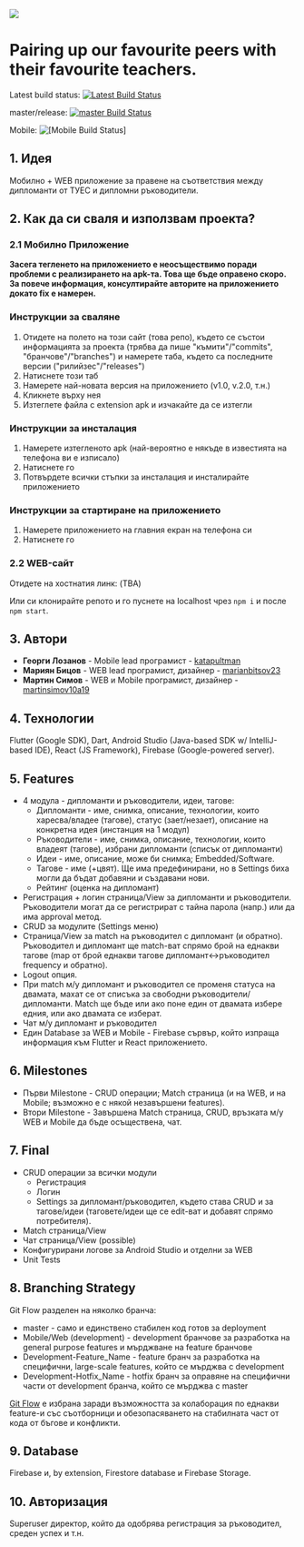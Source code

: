 ![](https://cdn.discordapp.com/attachments/570237847672586270/707178057961570324/Logo_Text.png)

# Pairing up our favourite peers with their favourite teachers.

Latest build status: [![Latest Build Status](https://app.bitrise.io/app/65f7e81df01f66b6/status.svg?token=N6j31UVCWpUMdM9_P9tSZQ)](https://app.bitrise.io/app/65f7e81df01f66b6)

master/release: [![master Build Status](https://app.bitrise.io/app/65f7e81df01f66b6/status.svg?token=N6j31UVCWpUMdM9_P9tSZQ&branch=master)](https://app.bitrise.io/app/65f7e81df01f66b6)

Mobile: ![[Mobile Build Status]](https://app.bitrise.io/app/65f7e81df01f66b6/status.svg?token=N6j31UVCWpUMdM9_P9tSZQ&branch=Mobile)

## 1.	 Идея
Мобилно + WEB приложение за правене на съответствия между дипломанти от ТУЕС и дипломни ръководители.

## 2. Как да си сваля и използвам проекта?

### 2.1 Мобилнo Приложение

**Засега тегленето на приложението е неосъществимо поради проблеми с реализирането на apk-та. Това ще бъде оправено скоро. За повече информация, консултирайте авторите на приложението докато fix е намерен.**

### Инструкции за сваляне
1) Отидете на полето на този сайт (това репо), където се състои информацията за проекта (трябва да пише "къмити"/"commits", "бранчове"/"branches") и намерете таба, където са последните версии ("рилийзес"/"releases")
2) Натиснете този таб
3) Намерете най-новата версия на приложението (v1.0, v.2.0, т.н.)
4) Кликнете върху нея
5) Изтеглете файла с extension apk и изчакайте да се изтегли

### Инструкции за инсталация
1) Намерете изтегленото apk (най-вероятно е някъде в известията на телефона ви е изписало)
2) Натиснете го
3) Потвърдете всички стъпки за инсталация и инсталирайте приложението

### Инструкции за стартиране на приложението
1) Намерете приложението на главния екран на телефона си
2) Натиснете го

### 2.2 WEB-сайт
Отидете на хостнатия линк: (TBA)

Или си клонирайте репото и го пуснете на localhost чрез `npm i` и после `npm start`.

## 3. Автори
* **Георги Лозанов** - Mobile lead програмист - [katapultman](https://github.com/katapultman)
* **Мариян Бицов** - WEB lead програмист, дизайнер - [marianbitsov23](https://github.com/marianbitsov23)
* **Мартин Симов** - WEB и Mobile програмист, дизайнер - [martinsimov10a19](https://github.com/martinsimov10a19)

## 4.	 Технологии 
Flutter (Google SDK), Dart, Android Studio (Java-based SDK w/ IntelliJ-based IDE), React (JS Framework), Firebase (Google-powered server).

## 5.	 Features
 * 4 модула - дипломанти и ръководители, идеи, тагове:
    * Дипломанти - име, снимка, описание, технологии, които харесва/владее (тагове), статус (зает/незает), описание на конкретна идея (инстанция на 1 модул)
    * Ръководители - име, снимка, описание, технологии, които владеят (тагове), избрани дипломанти (списък от дипломанти)
    * Идеи - име, описание, може би снимка; Embedded/Software.
    * Тагове - име (+цвят). Ще има предефинирани, но в Settings биха могли да бъдат добавяни и създавани нови.
    * Рейтинг (оценка на дипломант)
 * Регистрация + логин страница/View за дипломанти и ръководители. Ръководители могат да се регистрират с тайна парола (напр.) или да има approval метод.
 * CRUD за модулите (Settings меню)
 * Страница/View за match на ръководител с дипломант (и обратно). Ръководител и дипломант ще match-ват спрямо брой на еднакви тагове (map от брой еднакви тагове дипломант<->ръководител frequency и обратно).
 * Logout опция.
 * При match м/у дипломант и ръководител се променя статуса на двамата, махат се от списъка за свободни ръководители/дипломанти. Match ще бъде или ако поне един от двамата избере едния, или ако двамата се изберат.
 * Чат м/у дипломант и ръководител
 * Един Database за WEB и Mobile - Firebase сървър, който изпраща информация към Flutter и React приложението.

## 6.	 Milestones
  * Първи Milestone - CRUD операции; Match страница (и на WEB, и на Mobile; възможно е с някой незавършени features).
  * Втори Milestone - Завършена Match страница, CRUD, връзката м/у WEB и Mobile да бъде осъществена, чат.

## 7.	 Final
  * CRUD операции за всички модули
    *	Регистрация
    *	Логин
    * Settings за дипломант/ръководител, където става CRUD и за тагове/идеи  (таговете/идеи ще се edit-ват и добавят спрямо потребителя).
  *	Match страница/View
  *	Чат страница/View (possible)
  * Конфигурирани логове за Android Studio и отделни за WEB
  * Unit Tests

## 8.	 Branching Strategy
Git Flow разделен на няколко бранча:
 * master - само и единствено стабилен код готов за deployment
 * Mobile/Web (development) - development бранчове за разработка на general purpose features и мърджване на feature бранчове
 * Development-Feature_Name - feature бранч за разработка на специфични, large-scale features, който се мърджва с development
 * Development-Hotfix_Name - hotfix бранч за оправяне на специфични части от development бранча, който се мърджва с master
  
[Git Flow](https://www.atlassian.com/git/tutorials/comparing-workflows/gitflow-workflow) е избрана заради възможността за колаборация по еднакви feature-и със съотборници и обезопасяването на стабилната част от кода от бъгове и конфликти.
## 9.	Database
Firebase и, by extension, Firestore database и Firebase Storage.
## 10.	 Авторизация 
Superuser директор, който да одобрява регистрация за ръководител, среден успех и т.н.
